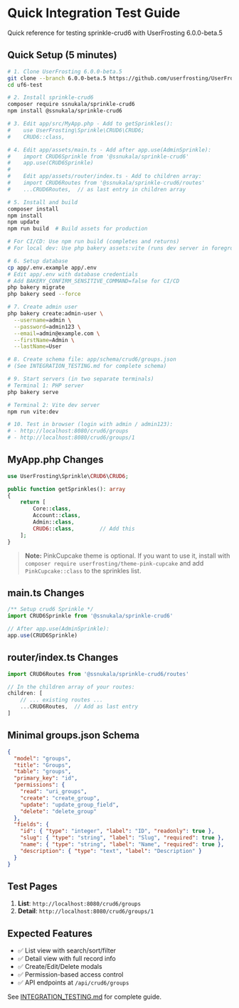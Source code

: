 # Quick Integration Test Guide

Quick reference for testing sprinkle-crud6 with UserFrosting 6.0.0-beta.5

## Quick Setup (5 minutes)

```bash
# 1. Clone UserFrosting 6.0.0-beta.5
git clone --branch 6.0.0-beta.5 https://github.com/userfrosting/UserFrosting.git uf6-test
cd uf6-test

# 2. Install sprinkle-crud6
composer require ssnukala/sprinkle-crud6
npm install @ssnukala/sprinkle-crud6

# 3. Edit app/src/MyApp.php - Add to getSprinkles():
#    use UserFrosting\Sprinkle\CRUD6\CRUD6;
#    CRUD6::class,

# 4. Edit app/assets/main.ts - Add after app.use(AdminSprinkle):
#    import CRUD6Sprinkle from '@ssnukala/sprinkle-crud6'
#    app.use(CRUD6Sprinkle)
#
#    Edit app/assets/router/index.ts - Add to children array:
#    import CRUD6Routes from '@ssnukala/sprinkle-crud6/routes'
#    ...CRUD6Routes,  // as last entry in children array

# 5. Install and build
composer install
npm install
npm update
npm run build  # Build assets for production

# For CI/CD: Use npm run build (completes and returns)
# For local dev: Use php bakery assets:vite (runs dev server in foreground)

# 6. Setup database
cp app/.env.example app/.env
# Edit app/.env with database credentials
# Add BAKERY_CONFIRM_SENSITIVE_COMMAND=false for CI/CD
php bakery migrate
php bakery seed --force

# 7. Create admin user
php bakery create:admin-user \
  --username=admin \
  --password=admin123 \
  --email=admin@example.com \
  --firstName=Admin \
  --lastName=User

# 8. Create schema file: app/schema/crud6/groups.json
# (See INTEGRATION_TESTING.md for complete schema)

# 9. Start servers (in two separate terminals)
# Terminal 1: PHP server
php bakery serve

# Terminal 2: Vite dev server
npm run vite:dev

# 10. Test in browser (login with admin / admin123):
# - http://localhost:8080/crud6/groups
# - http://localhost:8080/crud6/groups/1
```

## MyApp.php Changes

```php
use UserFrosting\Sprinkle\CRUD6\CRUD6;

public function getSprinkles(): array
{
    return [
        Core::class,
        Account::class,
        Admin::class,
        CRUD6::class,        // Add this
    ];
}
```

> **Note:** PinkCupcake theme is optional. If you want to use it, install with `composer require userfrosting/theme-pink-cupcake` and add `PinkCupcake::class` to the sprinkles list.

## main.ts Changes

```typescript
/** Setup crud6 Sprinkle */
import CRUD6Sprinkle from '@ssnukala/sprinkle-crud6'

// After app.use(AdminSprinkle):
app.use(CRUD6Sprinkle)
```

## router/index.ts Changes

```typescript
import CRUD6Routes from '@ssnukala/sprinkle-crud6/routes'

// In the children array of your routes:
children: [
    // ... existing routes ...
    ...CRUD6Routes,  // Add as last entry
]
```

## Minimal groups.json Schema

```json
{
  "model": "groups",
  "title": "Groups",
  "table": "groups",
  "primary_key": "id",
  "permissions": {
    "read": "uri_groups",
    "create": "create_group",
    "update": "update_group_field",
    "delete": "delete_group"
  },
  "fields": {
    "id": { "type": "integer", "label": "ID", "readonly": true },
    "slug": { "type": "string", "label": "Slug", "required": true },
    "name": { "type": "string", "label": "Name", "required": true },
    "description": { "type": "text", "label": "Description" }
  }
}
```

## Test Pages

1. **List**: `http://localhost:8080/crud6/groups`
2. **Detail**: `http://localhost:8080/crud6/groups/1`

## Expected Features

- ✅ List view with search/sort/filter
- ✅ Detail view with full record info
- ✅ Create/Edit/Delete modals
- ✅ Permission-based access control
- ✅ API endpoints at `/api/crud6/groups`

See [INTEGRATION_TESTING.md](./INTEGRATION_TESTING.md) for complete guide.
